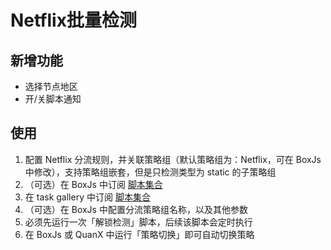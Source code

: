 # Netflix批量检测
## 新增功能
* 选择节点地区
* 开/关脚本通知

## 使用
1. 配置 Netflix 分流规则，并关联策略组（默认策略组为：Netflix，可在 BoxJs 中修改），支持策略组嵌套，但是只检测类型为 static 的子策略组
2. （可选）在 BoxJs 中订阅 [脚本集合](https://raw.githubusercontent.com/qianli-Koi/Scripts/master/Boxjs/boxjs.json)
3. 在 task gallery 中订阅 [脚本集合](https://raw.githubusercontent.com/qianli-Koi/Scripts/master/Boxjs/boxjs.json)
4. （可选）在 BoxJs 中配置分流策略组名称，以及其他参数
5. 必须先运行一次「解锁检测」脚本，后续该脚本会定时执行
6. 在 BoxJs 或 QuanX 中运行「策略切换」即可自动切换策略
